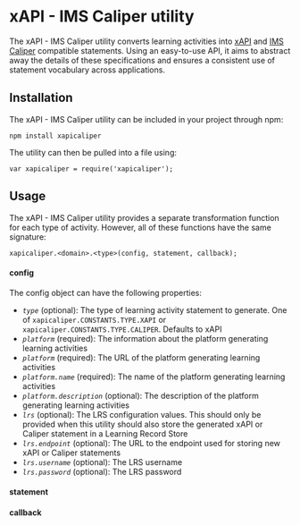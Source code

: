 # xAPI - IMS Caliper utility

The xAPI - IMS Caliper utility converts learning activities into [xAPI]() and [IMS Caliper]() compatible statements.
Using an easy-to-use API, it aims to abstract away the details of these specifications and ensures a consistent use of statement vocabulary across applications.

## Installation

The xAPI - IMS Caliper utility can be included in your project through npm:

```
npm install xapicaliper
```

The utility can then be pulled into a file using:

```
var xapicaliper = require('xapicaliper');
```

## Usage

The xAPI - IMS Caliper utility provides a separate transformation function for each type of activity.
However, all of these functions have the same signature:

```
xapicaliper.<domain>.<type>(config, statement, callback);
```

#### config

The config object can have the following properties:

- *`type`*                  (optional):             The type of learning activity statement to generate. One of `xapicaliper.CONSTANTS.TYPE.XAPI` or `xapicaliper.CONSTANTS.TYPE.CALIPER`. Defaults to xAPI
- *`platform`*              (required):             The information about the platform generating learning activities
- *`platform`*              (required):             The URL of the platform generating learning activities
- *`platform.name`*         (required):             The name of the platform generating learning activities
- *`platform.description`*  (optional):             The description of the platform generating learning activities
- *`lrs`*                   (optional):             The LRS configuration values. This should only be provided when this utility should also store the generated xAPI or Caliper statement in a Learning Record Store
- *`lrs.endpoint`*          (optional):             The URL to the endpoint used for storing new xAPI or Caliper statements
- *`lrs.username`*          (optional):             The LRS username
- *`lrs.password`*          (optional):             The LRS password

#### statement

#### callback